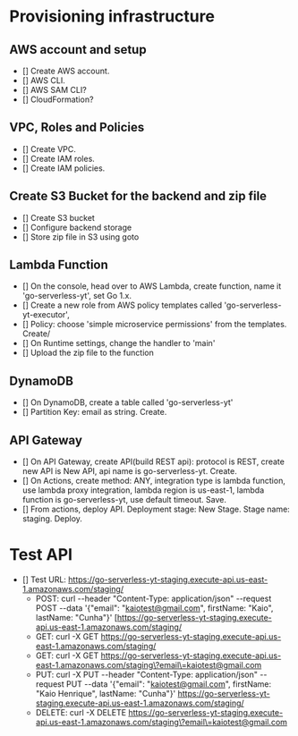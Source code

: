 # Provisioning infrastructure

## AWS account and setup
- [] Create AWS account.
- [] AWS CLI.
- [] AWS SAM CLI?
- [] CloudFormation?

## VPC, Roles and Policies
- [] Create VPC.
- [] Create IAM roles.
- [] Create IAM policies.

## Create S3 Bucket for the backend and zip file
- [] Create S3 bucket
- [] Configure backend storage
- [] Store zip file in S3 using goto

## Lambda Function
- [] On the console, head over to AWS Lambda, create function, name it 'go-serverless-yt', set Go 1.x.
- [] Create a new role from AWS policy templates called 'go-serverless-yt-executor', 
- [] Policy: choose 'simple microservice permissions' from the templates. Create/
- [] On Runtime settings, change the handler to 'main'
- [] Upload the zip file to the function

## DynamoDB
- [] On DynamoDB, create a table called 'go-serverless-yt'
- [] Partition Key: email as string. Create.

## API Gateway
- [] On API Gateway, create API(build REST api): protocol is REST, create new API is New API, api name is go-serverless-yt. Create.
- [] On Actions, create method: ANY, integration type is lambda function, use lambda proxy integration, lambda region is us-east-1, lambda function is go-serverless-yt, use default timeout. Save.
- [] From actions, deploy API. Deployment stage: New Stage. Stage name: staging. Deploy.

# Test API
- [] Test URL: https://go-serverless-yt-staging.execute-api.us-east-1.amazonaws.com/staging/
  - POST: curl --header "Content-Type: application/json" --request POST --data '{"email": "kaiotest@gmail.com", firstName: "Kaio", lastName: "Cunha"}' [https://go-serverless-yt-staging.execute-api.us-east-1.amazonaws.com/staging/
  - GET: curl -X GET https://go-serverless-yt-staging.execute-api.us-east-1.amazonaws.com/staging/
  - GET: curl -X GET https://go-serverless-yt-staging.execute-api.us-east-1.amazonaws.com/staging\?email\=kaiotest@gmail.com
  - PUT: curl -X PUT --header "Content-Type: application/json" --request PUT --data '{"email": "kaiotest@gmail.com", firstName: "Kaio Henrique", lastName: "Cunha"}' https://go-serverless-yt-staging.execute-api.us-east-1.amazonaws.com/staging/
  - DELETE: curl -X DELETE https://go-serverless-yt-staging.execute-api.us-east-1.amazonaws.com/staging\?email\=kaiotest@gmail.com